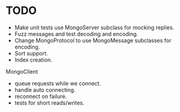 # TODO

 * Make unit tests use MongoServer subclass for mocking replies.
 * Fuzz messages and test decoding and encoding.
 * Change MongoProtocol to use MongoMessage subclasses for encoding.
 * Sort support.
 * Index creation.

MongoClient

 * queue requests while we connect.
 * handle auto connecting.
 * reconnect on failure.
 * tests for short reads/writes.

